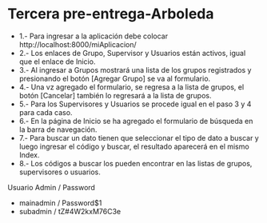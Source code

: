 # Tercera pre-entrega-Arboleda

- 1.- Para ingresar a la aplicación debe colocar http://localhost:8000/miAplicacion/
- 2.- Los enlaces de Grupo, Supervisor y Usuarios están activos, igual que el enlace de Inicio.
- 3.- Al ingresar a Grupos mostrará una lista de los grupos registrados y presionando el botón [Agregar Grupo] se va al formulario.
- 4.- Una vz agregado el formulario, se regresa a la lista de grupos, el botón [Cancelar] también lo regresará a la lista de grupos.
- 5.- Para los Supervisores y Usuarios se procede igual en el paso 3 y 4 para cada caso.
- 6.- En la página de Inicio se ha agregado el formulario de búsqueda en la barra de navegación.
- 7.- Para buscar un dato tienen que seleccionar el tipo de dato a buscar y luego ingresar el código y buscar, el resultado aparecerá en el mismo Index.
- 8.- Los códigos a buscar los pueden encontrar en las listas de grupos, supervisores o usuarios.

Usuario Admin / Password
- mainadmin	/	Password$1
- subadmin	/	tZ#4W2kxM76C3e


